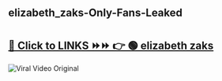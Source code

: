 
 ## elizabeth_zaks-Only-Fans-Leaked

# <h2><a href="https://clipsfans.com/elizabeth_zaks&ref=git">🔗 Click to LINKS ⏩⏩ 👉 🟢 elizabeth zaks </a></h2>

<a href="https://clipsfans.com/elizabeth_zaks&ref=git" rel="nofollow" data-target="animated-image.originalLink"><img src="https://i.ibb.co.com/xMMVF88/686577567.gif" alt="Viral Video Original" style="max-width: 100%; display: inline-block;" data-target="animated-image.originalImage"></a>
